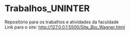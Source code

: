 # Trabalhos_UNINTER
Repositório para os trabalhos e atividades da faculdade  
Link para o site: http://127.0.0.1:5500/Site_Bio_Wagner.html
